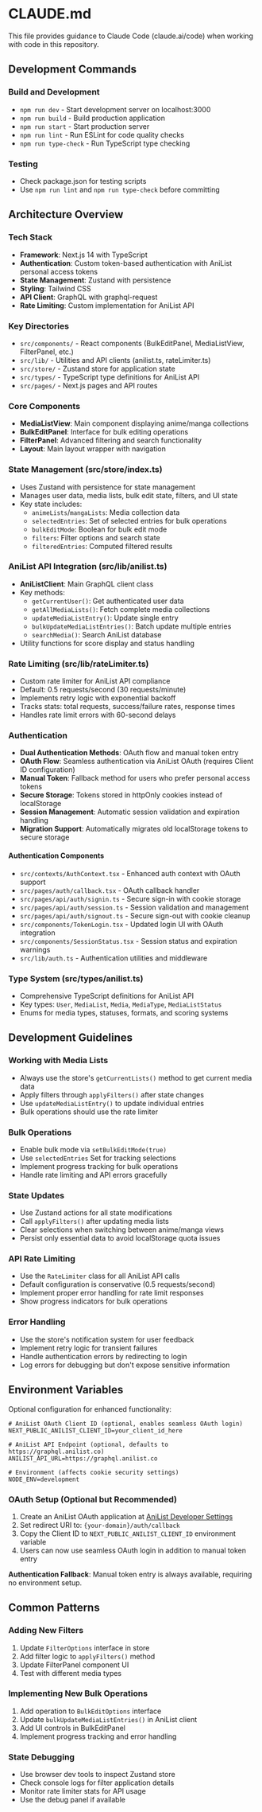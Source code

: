 # CLAUDE.md

This file provides guidance to Claude Code (claude.ai/code) when working with code in this repository.

## Development Commands

### Build and Development
- `npm run dev` - Start development server on localhost:3000
- `npm run build` - Build production application
- `npm run start` - Start production server
- `npm run lint` - Run ESLint for code quality checks
- `npm run type-check` - Run TypeScript type checking

### Testing
- Check package.json for testing scripts
- Use `npm run lint` and `npm run type-check` before committing

## Architecture Overview

### Tech Stack
- **Framework**: Next.js 14 with TypeScript
- **Authentication**: Custom token-based authentication with AniList personal access tokens
- **State Management**: Zustand with persistence
- **Styling**: Tailwind CSS
- **API Client**: GraphQL with graphql-request
- **Rate Limiting**: Custom implementation for AniList API

### Key Directories
- `src/components/` - React components (BulkEditPanel, MediaListView, FilterPanel, etc.)
- `src/lib/` - Utilities and API clients (anilist.ts, rateLimiter.ts)
- `src/store/` - Zustand store for application state
- `src/types/` - TypeScript type definitions for AniList API
- `src/pages/` - Next.js pages and API routes

### Core Components
- **MediaListView**: Main component displaying anime/manga collections
- **BulkEditPanel**: Interface for bulk editing operations
- **FilterPanel**: Advanced filtering and search functionality
- **Layout**: Main layout wrapper with navigation

### State Management (src/store/index.ts)
- Uses Zustand with persistence for state management
- Manages user data, media lists, bulk edit state, filters, and UI state
- Key state includes:
  - `animeLists`/`mangaLists`: Media collection data
  - `selectedEntries`: Set of selected entries for bulk operations
  - `bulkEditMode`: Boolean for bulk edit mode
  - `filters`: Filter options and search state
  - `filteredEntries`: Computed filtered results

### AniList API Integration (src/lib/anilist.ts)
- **AniListClient**: Main GraphQL client class
- Key methods:
  - `getCurrentUser()`: Get authenticated user data
  - `getAllMediaLists()`: Fetch complete media collections
  - `updateMediaListEntry()`: Update single entry
  - `bulkUpdateMediaListEntries()`: Batch update multiple entries
  - `searchMedia()`: Search AniList database
- Utility functions for score display and status handling

### Rate Limiting (src/lib/rateLimiter.ts)
- Custom rate limiter for AniList API compliance
- Default: 0.5 requests/second (30 requests/minute)
- Implements retry logic with exponential backoff
- Tracks stats: total requests, success/failure rates, response times
- Handles rate limit errors with 60-second delays

### Authentication
- **Dual Authentication Methods**: OAuth flow and manual token entry
- **OAuth Flow**: Seamless authentication via AniList OAuth (requires Client ID configuration)
- **Manual Token**: Fallback method for users who prefer personal access tokens
- **Secure Storage**: Tokens stored in httpOnly cookies instead of localStorage
- **Session Management**: Automatic session validation and expiration handling
- **Migration Support**: Automatically migrates old localStorage tokens to secure storage

#### Authentication Components
- `src/contexts/AuthContext.tsx` - Enhanced auth context with OAuth support
- `src/pages/auth/callback.tsx` - OAuth callback handler
- `src/pages/api/auth/signin.ts` - Secure sign-in with cookie storage
- `src/pages/api/auth/session.ts` - Session validation and management
- `src/pages/api/auth/signout.ts` - Secure sign-out with cookie cleanup
- `src/components/TokenLogin.tsx` - Updated login UI with OAuth integration
- `src/components/SessionStatus.tsx` - Session status and expiration warnings
- `src/lib/auth.ts` - Authentication utilities and middleware

### Type System (src/types/anilist.ts)
- Comprehensive TypeScript definitions for AniList API
- Key types: `User`, `MediaList`, `Media`, `MediaType`, `MediaListStatus`
- Enums for media types, statuses, formats, and scoring systems

## Development Guidelines

### Working with Media Lists
- Always use the store's `getCurrentLists()` method to get current media data
- Apply filters through `applyFilters()` after state changes
- Use `updateMediaListEntry()` to update individual entries
- Bulk operations should use the rate limiter

### Bulk Operations
- Enable bulk mode via `setBulkEditMode(true)`
- Use `selectedEntries` Set for tracking selections
- Implement progress tracking for bulk operations
- Handle rate limiting and API errors gracefully

### State Updates
- Use Zustand actions for all state modifications
- Call `applyFilters()` after updating media lists
- Clear selections when switching between anime/manga views
- Persist only essential data to avoid localStorage quota issues

### API Rate Limiting
- Use the `RateLimiter` class for all AniList API calls
- Default configuration is conservative (0.5 requests/second)
- Implement proper error handling for rate limit responses
- Show progress indicators for bulk operations

### Error Handling
- Use the store's notification system for user feedback
- Implement retry logic for transient failures
- Handle authentication errors by redirecting to login
- Log errors for debugging but don't expose sensitive information

## Environment Variables

Optional configuration for enhanced functionality:
```env
# AniList OAuth Client ID (optional, enables seamless OAuth login)
NEXT_PUBLIC_ANILIST_CLIENT_ID=your_client_id_here

# AniList API Endpoint (optional, defaults to https://graphql.anilist.co)
ANILIST_API_URL=https://graphql.anilist.co

# Environment (affects cookie security settings)
NODE_ENV=development
```

### OAuth Setup (Optional but Recommended)
1. Create an AniList OAuth application at [AniList Developer Settings](https://anilist.co/settings/developer)
2. Set redirect URI to: `{your-domain}/auth/callback`
3. Copy the Client ID to `NEXT_PUBLIC_ANILIST_CLIENT_ID` environment variable
4. Users can now use seamless OAuth login in addition to manual token entry

**Authentication Fallback**: Manual token entry is always available, requiring no environment setup.

## Common Patterns

### Adding New Filters
1. Update `FilterOptions` interface in store
2. Add filter logic to `applyFilters()` method
3. Update FilterPanel component UI
4. Test with different media types

### Implementing New Bulk Operations
1. Add operation to `BulkEditOptions` interface
2. Update `bulkUpdateMediaListEntries()` in AniList client
3. Add UI controls in BulkEditPanel
4. Implement progress tracking and error handling

### State Debugging
- Use browser dev tools to inspect Zustand store
- Check console logs for filter application details
- Monitor rate limiter stats for API usage
- Use the debug panel if available